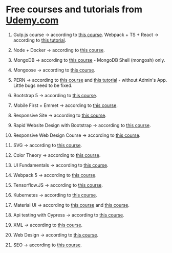# Free courses and tutorials from [Udemy.com](https://www.udemy.com/)

1. Gulp.js course -> according to [this course](https://www.udemy.com/course/build-a-web-developer-starter-kit). Webpack +
   TS + React -> according to
   [this tutorial](https://dev.to/shivampawar/setup-react-application-using-typescript-and-webpack-2kn6).

2. Node + Docker -> according to [this course](https://www.udemy.com/course/build-and-deploy-a-nodejs-api).

3. MongoDB -> according to [this course](https://www.udemy.com/course/getting-started-with-mongodb) - MongoDB Shell (mongosh)
   only.

4. Mongoose -> according to [this course](https://www.udemy.com/course/mongoose).

5. PERN -> according to [this course](https://www.udemy.com/course/react-fullstack-with-nodeexpress-psql-and-aws) and
   [this tutorial](https://www.freecodecamp.org/news/fullstack-react-blog-app-with-express-and-psql) - without Admin's App.
   Little bugs need to be fixed.

6. Bootstrap 5 -> according to [this course](https://www.udemy.com/course/bootstrap-5-crash-course-2022).

7. Mobile First + Emmet -> according to [this course](https://www.udemy.com/course/emmet-video-tutorials).

8. Responsive Site -> according to [this course](https://www.udemy.com/course/learn-to-code-in-html-and-css).

9. Rapid Website Design with Bootstrap -> according to [this course](https://www.udemy.com/course/responsive-website-design).

10. Responsive Web Design Course -> according to
    [this course](https://www.udemy.com/course/the-complete-responsive-web-design-course).

11. SVG -> according to
    [this course](https://www.udemy.com/course/svg-basics-for-beginners-concepts-explained-with-examples).

12. Color Theory -> according to [this course](https://www.udemy.com/course/color-theory-hitt-nichols).

13. UI Fundamentals -> according to [this course](https://www.udemy.com/course/fundamentals-of-user-interface-design).

14. Webpack 5 -> according to [this course](https://www.udemy.com/course/webpack-5-fundamentals).

15. Tensorflow.JS -> according to [this course](https://www.udemy.com/course/tensorflowjs-crash-course-2020).

16. Kubernetes -> according to [this course](https://www.udemy.com/course/kubernetes-getting-started).

17. Material UI -> according to [this course](https://www.udemy.com/course/materialui-navbar) and
    [this course](https://www.udemy.com/course/responsive-header).

18. Api testing with Cypress -> according to
    [this course](https://www.udemy.com/course/api-testing-with-javascript-and-cypress-10).

19. XML -> according to [this course](https://www.udemy.com/course/xml-step-by-step-for-beginners).

20. Web Design -> according to [this course](https://www.udemy.com/course/web-design-secrets).

21. SEO -> according to [this course](https://www.udemy.com/course/seotutorial).
